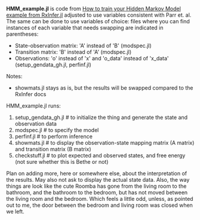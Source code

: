 **HMM_example.jl** is code from [How to train your Hidden Markov Model example from RxInfer.jl](https://reactivebayes.github.io/RxInfer.jl/stable/examples/basic_examples/Hidden%20Markov%20Model/) adjusted to use variables consistent with Parr et. al. The same can be done to use variables of choice: files where you can find instances of each variable that needs swapping are indicated in parentheses:

- State-observation matrix: 'A' instead of 'B' (modspec.jl)
- Transition matrix: 'B' instead of 'A' (modspec.jl)
- Observations: 'o' instead of 'x' and 'o_data' instead of 'x_data' (setup_gendata_gh.jl, perfinf.jl)

Notes:
- showmats.jl stays as is, but the results will be swapped compared to the RxInfer docs

HMM_example.jl runs:

1. setup_gendata_gh.jl # to initialize the thing and generate the state and observation data
2. modspec.jl # to specify the model
3. perfinf.jl # to perform inference
4. showmats.jl # to display the observation-state mapping matrix (A matrix) and transition matrix (B matrix)
5. checkstuff.jl # to plot expected and observed states, and free energy (not sure whether this is Bethe or not)

Plan on adding more, here or somewhere else, about the interpretation of the results. May also not ask to display the actual state data. Also, the way things are look like the cute Roomba has gone from the living room to the bathroom, and the bathroom to the bedroom, but has not moved between the living room and the bedroom. Which feels a little odd, unless, as pointed out to me, the door between the bedroom and living room was closed when we left.
